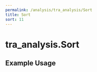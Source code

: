 ```yaml
---
permalink: /analysis/tra_analysis/Sort
title: Sort
sort: 11
---
```


# tra_analysis.Sort

## Example Usage
